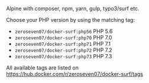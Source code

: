 Alpine with composer, npm, yarn, gulp, typo3/surf etc.


Choose your PHP version by using the matching tag:

* `zeroseven07/docker-surf:php56` PHP 5.6
* `zeroseven07/docker-surf:php70` PHP 7.0
* `zeroseven07/docker-surf:php71` PHP 7.1
* `zeroseven07/docker-surf:php72` PHP 7.2
* `zeroseven07/docker-surf:php73` PHP 7.3

All available tags are listed on <https://hub.docker.com/r/zeroseven07/docker-surf/tags>